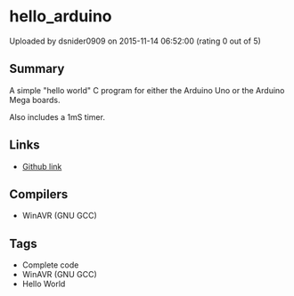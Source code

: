 # hello_arduino

Uploaded by dsnider0909 on 2015-11-14 06:52:00 (rating 0 out of 5)

## Summary

A simple "hello world" C program for either the Arduino Uno or the Arduino Mega boards.


Also includes a 1mS timer.

## Links

- [Github link](https://github.com/dsnider0909/hello_arduino)

## Compilers

- WinAVR (GNU GCC)

## Tags

- Complete code
- WinAVR (GNU GCC)
- Hello World
